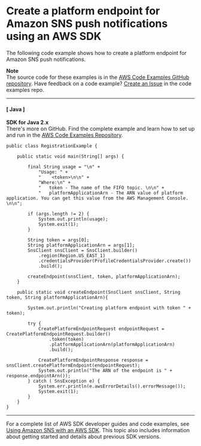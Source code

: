 # Create a platform endpoint for Amazon SNS push notifications using an AWS SDK<a name="example_sns_CreatePlatformEndpoint_section"></a>

The following code example shows how to create a platform endpoint for Amazon SNS push notifications\.

**Note**  
The source code for these examples is in the [AWS Code Examples GitHub repository](https://github.com/awsdocs/aws-doc-sdk-examples)\. Have feedback on a code example? [Create an Issue](https://github.com/awsdocs/aws-doc-sdk-examples/issues/new/choose) in the code examples repo\. 

------
#### [ Java ]

**SDK for Java 2\.x**  
 There's more on GitHub\. Find the complete example and learn how to set up and run in the [AWS Code Examples Repository](https://github.com/awsdocs/aws-doc-sdk-examples/tree/main/javav2/example_code/sns#readme)\. 
  

```
public class RegistrationExample {

    public static void main(String[] args) {

        final String usage = "\n" +
            "Usage: " +
            "    <token>\n\n" +
            "Where:\n" +
            "   token - The name of the FIFO topic. \n\n" +
            "   platformApplicationArn - The ARN value of platform application. You can get this value from the AWS Management Console. \n\n";

        if (args.length != 2) {
            System.out.println(usage);
            System.exit(1);
        }

        String token = args[0];
        String platformApplicationArn = args[1];
        SnsClient snsClient = SnsClient.builder()
            .region(Region.US_EAST_1)
            .credentialsProvider(ProfileCredentialsProvider.create())
            .build();

        createEndpoint(snsClient, token, platformApplicationArn);
    }

    public static void createEndpoint(SnsClient snsClient, String token, String platformApplicationArn){

        System.out.println("Creating platform endpoint with token " + token);

        try {
            CreatePlatformEndpointRequest endpointRequest = CreatePlatformEndpointRequest.builder()
                .token(token)
                .platformApplicationArn(platformApplicationArn)
                .build();

            CreatePlatformEndpointResponse response = snsClient.createPlatformEndpoint(endpointRequest);
            System.out.println("The ARN of the endpoint is " + response.endpointArn());
        } catch ( SnsException e) {
            System.err.println(e.awsErrorDetails().errorMessage());
            System.exit(1);
        }
    }
}
```

------

For a complete list of AWS SDK developer guides and code examples, see [Using Amazon SNS with an AWS SDK](sdk-general-information-section.md)\. This topic also includes information about getting started and details about previous SDK versions\.